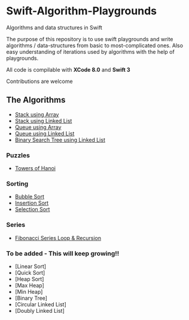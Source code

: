 # Swift-Algorithm-Playgrounds

Algorithms and data structures in Swift

The purpose of this repository is to use swift playgrounds and write algorithms / data-structures from basic to most-complicated ones. Also easy understanding of iterations used by algorithms with the help of playgrounds.

All code is compilable with **XCode 8.0** and **Swift 3**

Contributions are welcome

## The Algorithms
- [Stack using Array](stackWithArray.playground/Contents.swift)
- [Stack using Linked List](stackWithLinkedList.playground/Contents.swift)
- [Queue using Array](queueWithArray.playground/Contents.swift)
- [Queue using Linked List](queueWithLinkedList.playground/Contents.swift)
- [Binary Search Tree using Linked List](binarySearchTree.playground/Contents.swift)

### Puzzles
- [Towers of Hanoi](towersOfHanoi.playground/Contents.swift)

### Sorting
- [Bubble Sort](bubbleSort.playground/Contents.swift)
- [Insertion Sort](insertionSort.playground/Contents.swift)
- [Selection Sort](selectionSort.playground/Contents.swift)

### Series
- [Fibonacci Series Loop & Recursion](fibonacciSeries.playground/Contents.swift)

### To be added - This will keep growing!!
- [Linear Sort]
- [Quick Sort]
- [Heap Sort]
- [Max Heap]
- [Min Heap]
- [Binary Tree]
- [Circular Linked List]
- [Doubly Linked List]
